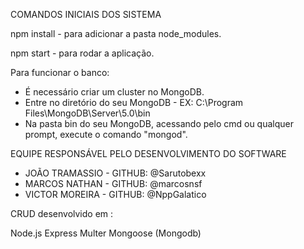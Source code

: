 COMANDOS INICIAIS DOS SISTEMA

npm install - para adicionar a pasta node_modules.

npm start - para rodar a aplicação.

Para funcionar o banco:
- É necessário criar um cluster no MongoDB.
- Entre no diretório do seu MongoDB - EX: C:\Program Files\MongoDB\Server\5.0\bin
- Na pasta bin do seu MongoDB, acessando pelo cmd ou qualquer prompt, execute o comando "mongod".

EQUIPE RESPONSÁVEL PELO DESENVOLVIMENTO DO SOFTWARE

- JOÃO TRAMASSIO - GITHUB: @Sarutobexx
- MARCOS NATHAN - GITHUB: @marcosnsf
- VICTOR MOREIRA - GITHUB: @NppGalatico


CRUD desenvolvido em :

Node.js
Express
Multer
Mongoose (Mongodb)
